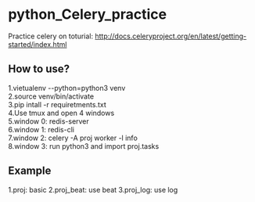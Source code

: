 # python_Celery_practice
Practice celery on toturial: http://docs.celeryproject.org/en/latest/getting-started/index.html

How to use?
---
1.vietualenv --python=python3 venv  
2.source venv/bin/activate  
3.pip intall -r requiretments.txt  
4.Use tmux and open 4 windows  
5.window 0: redis-server  
6.window 1: redis-cli  
7.window 2: celery -A proj worker -l info  
8.window 3: run python3 and import proj.tasks

Example
---
1.proj: basic 
2.proj\_beat: use beat
3.proj\_log: use log
